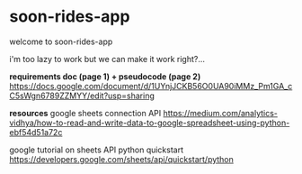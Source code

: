 # soon-rides-app

welcome to soon-rides-app

i'm too lazy to work but we can make it work right?...

**requirements doc (page 1) + pseudocode (page 2)**
https://docs.google.com/document/d/1UYnjJCKB56O0UA90iMMz_Pm1GA_cC5sWgn6789ZZMYY/edit?usp=sharing 

**resources**
google sheets connection API
https://medium.com/analytics-vidhya/how-to-read-and-write-data-to-google-spreadsheet-using-python-ebf54d51a72c <br />

google tutorial on sheets API python quickstart
https://developers.google.com/sheets/api/quickstart/python
